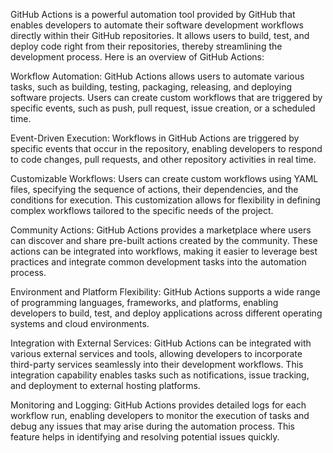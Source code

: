 GitHub Actions is a powerful automation tool provided by GitHub that enables developers to automate their software development workflows directly within their GitHub repositories. It allows users to build, test, and deploy code right from their repositories, thereby streamlining the development process. Here is an overview of GitHub Actions:

Workflow Automation: GitHub Actions allows users to automate various tasks, such as building, testing, packaging, releasing, and deploying software projects. Users can create custom workflows that are triggered by specific events, such as push, pull request, issue creation, or a scheduled time.

Event-Driven Execution: Workflows in GitHub Actions are triggered by specific events that occur in the repository, enabling developers to respond to code changes, pull requests, and other repository activities in real time.

Customizable Workflows: Users can create custom workflows using YAML files, specifying the sequence of actions, their dependencies, and the conditions for execution. This customization allows for flexibility in defining complex workflows tailored to the specific needs of the project.

Community Actions: GitHub Actions provides a marketplace where users can discover and share pre-built actions created by the community. These actions can be integrated into workflows, making it easier to leverage best practices and integrate common development tasks into the automation process.

Environment and Platform Flexibility: GitHub Actions supports a wide range of programming languages, frameworks, and platforms, enabling developers to build, test, and deploy applications across different operating systems and cloud environments.

Integration with External Services: GitHub Actions can be integrated with various external services and tools, allowing developers to incorporate third-party services seamlessly into their development workflows. This integration capability enables tasks such as notifications, issue tracking, and deployment to external hosting platforms.

Monitoring and Logging: GitHub Actions provides detailed logs for each workflow run, enabling developers to monitor the execution of tasks and debug any issues that may arise during the automation process. This feature helps in identifying and resolving potential issues quickly.
